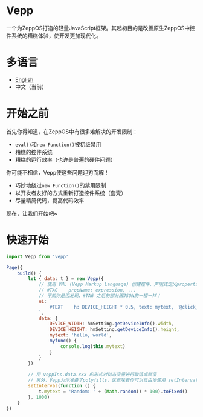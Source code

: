 # Vepp
一个为ZeppOS打造的轻量JavaScript框架。其起初目的是改善原生ZeppOS中控件系统的糟糕体验，使开发更加现代化。

# 多语言
- [English](https://github.com/jwhgzs/vepp/blob/master/README.md)
- 中文（当前）

# 开始之前
首先你得知道，在ZeppOS中有很多难解决的开发限制：

- `eval()`和`new Function()`被初级禁用
- 糟糕的控件系统
- 糟糕的运行效率（也许是普遍的硬件问题）

你可能不相信，Vepp使这些问题迎刃而解！

- 巧妙地绕过`new Function()`的禁用限制
- 以开发者友好的方式重新打造控件系统（套壳）
- 尽量精简代码，提高代码效率

现在，让我们开始吧~

# 快速开始
```javascript
import Vepp from 'vepp'

Page({
    build() {
        let { data: t } = new Vepp({
            // 使用 VML (Vepp Markup Language) 创建控件、声明式定义properties，形式如下：
            // #TAG    propName: expression, ...
            // 不知你是否发现，#TAG 之后的部分跟JSON的一模一样！
            ui: `
                #TEXT    h: DEVICE_HEIGHT * 0.5, text: mytext, '@click_up': myfunc
            `,
            data: {
                DEVICE_WIDTH: hmSetting.getDeviceInfo().width,
                DEVICE_HEIGHT: hmSetting.getDeviceInfo().height,
                mytext: 'hello, world',
                myfunc() {
                    console.log(this.mytext)
                }
            }
        })
        
        // 用 veppIns.data.xxx 的形式对动态变量进行取值或赋值
        // 另外，Vepp为你准备了polyfills，这意味着你可以自由地使用 setInterval() 等等！
        setInterval(function () {
            t.mytext = 'Random: ' + (Math.random() * 100).toFixed()
        }, 1000)
    }
})
```